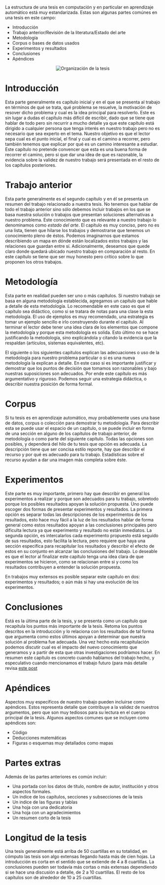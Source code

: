 
La estructura de una tesis en computación y en particular en aprendizaje
automático está muy estandarizada. Estas son algunas partes comúnes en una
tesis en este campo:

* Introducción
* Trabajo anterior/Revisión de la literatura/Estado del arte
* Metodología
* Corpus o bases de datos usados
* Experimentos y resultados
* Conclusiones
* Apéndices

<center>
<img class='center'
src='http://turing.iimas.unam.mx/~ivanvladimir/images/tesis_flow.jpg'
title="Organización de la tesis"/>
</center>



Introducción
============

Esta parte generalmente es capítulo inicial y en el que se presenta al trabajo
en términos de qué se trata, qué problema se resuelve, la motivación de
resover dicho problema y cual es la idea principal para resolverlo. Este es
sin lugar a dudas el capítulo más difícil de escribir, dado que se tiene que
hablar de todo pero sin recurrir a mucho detalle ya que este capítulo está
dirigido a cualquier persona que tenga interés en nuestro trabajo pero no es
necesario que sea experto en el tema.  Nuestro objetivo es que el lector sepa
cual es el punto inicial, el final y cual es el camino a recorrer, pero
también tenemos que explicar por qué es un camino interesante a estudiar. Este
capítulo no pretende convencer que esta es una buena forma de recorrer el
camino, pero si que dar una idea de que es razonable, la evidencia sobre la
validez de nuestro trabajo será presentada en el resto de los capítulos
posteriores.


Trabajo anterior
================

Esta parte generalmente es el segundo capítulo y en él se presenta un resumen
del trabajo relacionado a nuestra tesis. No tenemos que hablar de todo el
trabajo anterior sino sólo debemos incluir trabajos en los que se basa nuestra
solución o trabajos que presentan soluciones alternativas a nuestro problema.
Este conocimiento que es relevante a nuestro trabajo lo denominamos como
*estado del arte*. El capítulo es muy conciso, pero no es una lista, tienen
que hilarse los trabajos y demostrarse que tenemos un conocimiento pleno de
éstos.  Podemos imaginarnos que estamos describiendo un mapa en dónde están
localizados estos trabajos y las relaciones que guardan entre sí.
Adicionalmente, deseamos que quede claro donde quedará ubicado nuestro trabajo
en comparación al resto.  En este capítulo se tiene que ser muy honesto pero
crítico sobre lo que proponen los otros trabajos.

Metodología
===========

Esta parte en realidad pueden ser uno o más capítulos. Si nuestro trabajo se
basa en alguna metodología establecida, agregamos un capítulo que hable a
detalle de esta metodología. Lo recomendable en este caso es que el capítulo
sea didáctico, como si se tratara de notas para una clase la esta metodología.
El uso de ejemplos es muy recomendado, una estrategia es tomar un ejemplo
sencillo e irlo construyendo durante el capítulo.  Al terminar el lector debe
tener una idea clara de los elementos que compone la metodología y porque esta
metodología es solida. Esto último no se hace justificando la metodología,
sino explicándola y citando la evidencia que la respaldan (artículos, sistemas
equivalentes, etc).

El siguiente o los siguientes capítulos explican las adecuaciones o uso de la
metodología para nuestro problema particular o si es una nueva metodología la
explican a detalle. En este caso si es importante justificar y demostrar que
los puntos de decisión que tomamos son razonables y bajo nuestras suposiciones
son adecuados. Por ende este capítulo es más argumentativo y riguroso. Podemos
seguir una estrategia didáctica, o describir nuestra posición de forma formal.

Corpus
======

Si tu tesis es en aprendizaje automático, muy probablemente uses una base de
datos, corpus o colección para demostrar tu metodología. Para describir esta
se puede usar el espacio de un capítulo, o se puede incluir en forma de una
sección en alguno de los capítulos de trabajo anterior, de metodología o como
parte del siguiente capítulo. Todas las opciones son posibles, y dependerá del
hilo de  tu tesis que opción es adecuada. La descripción tiene que ser concisa
estilo reporte, hay que describir el recurso y por qué es adecuado para tu
trabajo.  Estadísticas sobre el recurso ayudan a dar una imagen más completa
sobre éste.

Experimentos
============

Este parte es muy importante, primero hay que describir en general los
experimentos a realizar y porque son adecuados para tu trabajo, sobretodo
porque los posibles resultados apoyan la solución propuesta. Uno puede escoger
dos formas de presentar experimentos y resultados. La primera opción es
separar todas las descripciones de los experimentos de los resultados, esto
hace muy fácil a la luz de los resultados hablar de forma general como estos
resultados apoyan a las conclusiones principales pero dificulta lectura ya que
experimento y resultado no están inmediatos. La segunda opción, es
intercalarlos cada experimento propuesto está seguido de sus resultados, esto
facilita la lectura, pero requiere que haya una sección especifica para
recapitular los resultados y describir el efecto de estos en su conjunto en
alcanzar las conclusiones del trabajo.  Lo deseable es que el lector al
finalizar este capítulo tenga una idea clara de que experimentos se hicieron,
como se relacionan entre si y como los resultados contribuyen a entender la
solución propuesta.

En trabajos muy extensos es posible separar este capítulo en dos: experimentos
y resultados; o aún más si hay una evolución de los experimentos.

Conclusiones
============

Está es la última parte de la tesis, y se presenta como un capítulo que
recapitula los puntos más importante de la tesis. Retoma los puntos descritos
en la introducción y lo relaciona con los resultados de tal forma que
argumenta como estos últimos apoyan a determinar que nuestra solución al
problema fue adecuada. Una vez hecho esta recapitulación podemos discutir cual
es el impacto del nuevo conocimiento que generamos y a partir de esta que
otras investigaciones podríamos hacer. En resumen este capítulo es concreto
cuando hablamos del trabajo hecho, y especulativo cuando mencionamos el
trabajo futuro (para más detalle revisa [este post](/#/post/como_escribir_la_tesis_conclusion)


Apéndices
=========

Aspectos muy específicos de nuestro trabajo pueden incluirse como apéndices.
Estos representa detalle que contribuye a la validez de nuestros argumentos,
pero que son muy tediosos para su lectura en el cuerpo principal de la tesis.
Algunos aspectos comunes que se incluyen como apéndices son:

* Código
* Deducciones matemáticas
* Figuras o esquemas muy detallados como mapas


Partes extras
=============

Además de las partes anteriores es común incluir:

* Una portada con los datos de título, nombre de autor, institución y otros
aspectos formales.
* Un indice de los capítulos, secciones y subsecciones de la tesis
* Un indice de las figuras y tablas
* Una hoja con una dedicatoria
* Una hoja con un agradecimientos
* Un resumen corto de la tesis


Longitud de la tesis
====================

Una tesis generalmente está arriba de 50 cuartillas en su totalidad, en
cómputo las tesis son algo extensas llegando hasta más de cien hojas. La
introducción es corta en el sentido que se extiende de 4 a 8 cuartillas. La
conclusiones pueden ser todavía más cortas o más extensas dependiendo si se
hace una discusión a detalle, de 2 a 10 cuartillas. El resto de los capítulos
son de alrededor de 10 a 25 cuartillas.